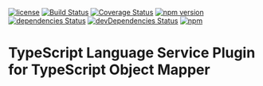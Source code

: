 [![license](https://img.shields.io/github/license/devpreview/ts-object-mapper-plugin.svg)](https://github.com/devpreview/ts-object-mapper-plugin/blob/master/LICENSE)
[![Build Status](https://travis-ci.org/devpreview/ts-object-mapper-plugin.svg?branch=master)](https://travis-ci.org/devpreview/ts-object-mapper-plugin)
[![Coverage Status](https://coveralls.io/repos/github/devpreview/ts-object-mapper-plugin/badge.svg?branch=master)](https://coveralls.io/github/devpreview/ts-object-mapper-plugin?branch=master)
[![npm version](https://badge.fury.io/js/ts-object-mapper-plugin.svg)](https://www.npmjs.com/package/ts-object-mapper-plugin)
[![dependencies Status](https://david-dm.org/devpreview/ts-object-mapper-plugin/status.svg)](https://david-dm.org/devpreview/ts-object-mapper-plugin)
[![devDependencies Status](https://david-dm.org/devpreview/ts-object-mapper-plugin/dev-status.svg)](https://david-dm.org/devpreview/ts-object-mapper-plugin?type=dev)
[![npm](https://img.shields.io/npm/dt/ts-object-mapper-plugin.svg)](https://github.com/devpreview/ts-object-mapper-plugin/releases)

# TypeScript Language Service Plugin for TypeScript Object Mapper
